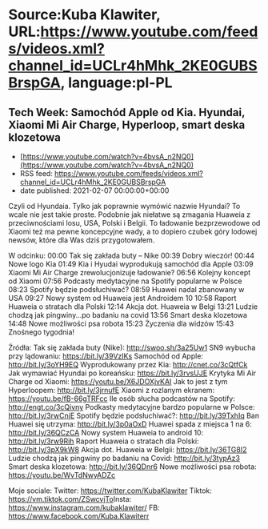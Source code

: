 # Source:Kuba Klawiter, URL:https://www.youtube.com/feeds/videos.xml?channel_id=UCLr4hMhk_2KE0GUBSBrspGA, language:pl-PL

## Tech Week: Samochód Apple od Kia. Hyundai, Xiaomi Mi Air Charge, Hyperloop, smart deska klozetowa
 - [https://www.youtube.com/watch?v=4bvsA_n2NQ0](https://www.youtube.com/watch?v=4bvsA_n2NQ0)
 - RSS feed: https://www.youtube.com/feeds/videos.xml?channel_id=UCLr4hMhk_2KE0GUBSBrspGA
 - date published: 2021-02-07 00:00:00+00:00

Czyli od Hyundaia. Tylko jak poprawnie wymówić nazwie Hyundai? To wcale nie jest takie proste. Podobnie jak niełatwe są zmagania Huaweia z przeciwnościami losu, USA, Polski i Belgii. To ładowanie bezprzewodowe od Xiaomi też ma pewne koncepcyjne wady, a to dopiero czubek góry lodowej newsów, które dla Was dziś przygotowałem.

W odcinku:
00:00 Tak się zakłada buty – Nike
00:39 Dobry wieczór!
00:44 Nowe logo Kia
01:49 Kia i Hyudai wyprodukują samochód dla Apple
03:09 Xiaomi Mi Air Charge zrewolucjonizuje ładowanie?
06:56 Kolejny koncept od Xiaomi
07:56 Podcasty medytacyjne na Spotify popularne w Polsce
08:23 Spotify będzie podsłuchiwać?
08:59 Huawei nadal zbanowany w USA
09:27 Nowy system od Huaweia jest Androidem 10
10:58 Raport Huaweia o stratach dla Polski
12:14 Akcja dot. Huaweia w Belgi
13:21 Ludzie chodzą jak pingwiny...po badaniu na covid
13:56 Smart deska klozetowa
14:48 Nowe możliwości psa robota
15:23 Życzenia dla widzów
15:43 Znośnego tygodnia!

Źródła:
Tak się zakłada buty (Nike): http://swoo.sh/3a25Uw1
SN9 wybucha przy lądowaniu: https://bit.ly/39VzIKs
Samochód od Apple: http://bit.ly/3oYH9EQ
Wyprodukowany przez Kia: http://cnet.co/3cQtfCk
Jak wymawiać Hyundai po koreańsku: https://bit.ly/3rvsUJE
Krytyka Mi Air Charge od Xiaomi: https://youtu.be/X6JDOXjvKAI
Jak to jest z tym Hyperloopem: http://bit.ly/3jrnufE
Xiaomi z rozlanym ekranem: https://youtu.be/fB-66gTRFcc
Ile osób słucha podcastów na Spotify: http://engt.co/3cQivny
Podkasty medytacyjne bardzo popularne w Polsce: http://bit.ly/3rwCnjE
Spotify będzie podsłuchiwać?: http://bit.ly/39TxhIq
Ban Huawei się utrzyma: http://bit.ly/3p0aOxD
Huawei spada z miejsca 1 na 6: http://bit.ly/36QCzCA
Nowy system Huaweia to android 10: http://bit.ly/3rw9Rih
Raport Huaweia o stratach dla Polski: http://bit.ly/3pX9kW8
Akcja dot. Huaweia w Belgii: https://bit.ly/36TG8I2
Ludzie chodzą jak pingwiny po badaniu na Covid: http://bit.ly/3typAz3
Smart deska klozetowa: http://bit.ly/36QDnr6
Nowe możliwości psa robota: https://youtu.be/WvTdNwyADZc

Moje sociale: 
Twitter: https://twitter.com/KubaKlawiter
Tiktok: https://vm.tiktok.com/ZSwcvjTo​
Insta: https://www.instagram.com/kubaklawiter/
FB: https://www.facebook.com/Kuba.Klawiterr

